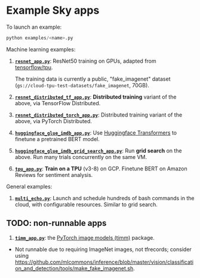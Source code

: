 # Example Sky apps

To launch an example:
```python
python examples/<name>.py
```

Machine learning examples:

1. [**`resnet_app.py`**](./resnet_app.py): ResNet50 training on GPUs, adapted from [tensorflow/tpu](https://github.com/tensorflow/tpu). 
  
    The training data is currently a public, "fake_imagenet" dataset (`gs://cloud-tpu-test-datasets/fake_imagenet`, 70GB).
    
2. [**`resnet_distributed_tf_app.py`**](./resnet_distributed_tf_app.py): **Distributed training** variant of the above, via TensorFlow Distributed.

3. [**`resnet_distributed_torch_app.py`**](./resnet_distributed_torch_app.py): Distributed training variant of the above, via PyTorch Distributed.

4. [**`huggingface_glue_imdb_app.py`**](./huggingface_glue_imdb_app.py): Use [Huggingface Transformers](https://github.com/huggingface/transformers/) to finetune a pretrained BERT model.
 
5. [**`huggingface_glue_imdb_grid_search_app.py`**](./huggingface_glue_imdb_grid_search_app.py): Run **grid search** on the above.  Run many trials concurrently on the same VM.

6. [**`tpu_app.py`**](./tpu_app.py): **Train on a TPU** (v3-8) on GCP.  Finetune BERT on Amazon Reviews for sentiment analysis.


General examples:

1. [**`multi_echo.py`**](./multi_echo.py): Launch and schedule hundreds of bash commands in the cloud, with configurable resources.  Similar to grid search.

## TODO: non-runnable apps
1. [**`timm_app.py`**](./timm_app.py): the [PyTorch image models (timm)](https://github.com/rwightman/pytorch-image-models) package.
  - Not runnable due to requiring ImageNet images, not tfrecords; consider using https://github.com/mlcommons/inference/blob/master/vision/classification_and_detection/tools/make_fake_imagenet.sh.
